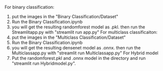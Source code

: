 For binary classification: 
  1. put the images in the "Binary Classification/Dataset"
  2. Run the Binary Classification.ipynb
  3. you will get the resulting randomforest model as .pkl. then run the Streamlitapp.py with "streamlit run app.py"
For multiclass classificaiton:
  1. put the images in the "Multiclass Classification/Dataset"
  2. Run the Binary Classification.ipynb
  3. you will get the resulting densenet model as .onnx. then run the Multiclassapp.py with "streamlit run Multiclassapp.py"
For Hybrid model
  1. Put the randomforest.pkl and .onnx model in the directory and run "streamlit run Hybridmodel.py".
